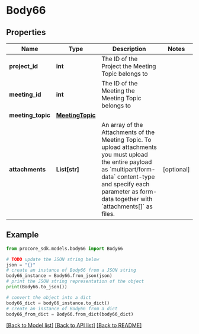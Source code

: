 # Body66


## Properties

Name | Type | Description | Notes
------------ | ------------- | ------------- | -------------
**project_id** | **int** | The ID of the Project the Meeting Topic belongs to | 
**meeting_id** | **int** | The ID of the Meeting the Meeting Topic belongs to | 
**meeting_topic** | [**MeetingTopic**](MeetingTopic.md) |  | 
**attachments** | **List[str]** | An array of the Attachments of the Meeting Topic. To upload attachments you must upload the entire payload as &#x60;multipart/form-data&#x60; content-type and specify each parameter as form-data together with &#x60;attachments[]&#x60; as files. | [optional] 

## Example

```python
from procore_sdk.models.body66 import Body66

# TODO update the JSON string below
json = "{}"
# create an instance of Body66 from a JSON string
body66_instance = Body66.from_json(json)
# print the JSON string representation of the object
print(Body66.to_json())

# convert the object into a dict
body66_dict = body66_instance.to_dict()
# create an instance of Body66 from a dict
body66_from_dict = Body66.from_dict(body66_dict)
```
[[Back to Model list]](../README.md#documentation-for-models) [[Back to API list]](../README.md#documentation-for-api-endpoints) [[Back to README]](../README.md)


